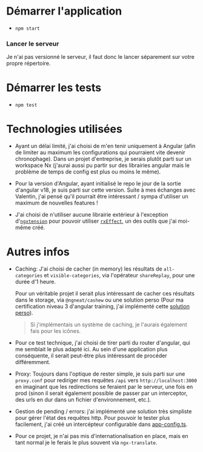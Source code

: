 # Démarrer l'application

- `npm start`

### Lancer le serveur

Je n'ai pas versionné le serveur, il faut donc le lancer séparement sur votre propre répertoire.

# Démarrer les tests

- `npm test`

# Technologies utilisées

- Ayant un délai limité, j'ai choisi de m'en tenir uniquement à Angular (afin de limiter au maximum les configurations qui pourraient vite devenir chronophage). Dans un projet d'entreprise, je serais plutôt parti sur un workspace Nx (j'aurai aussi pu partir sur des librairies angular mais le problème de temps de config est plus ou moins le même).

- Pour la version d'Angular, ayant initialisé le repo le jour de la sortie d'angular v18, je suis parti sur cette version. Suite à mes échanges avec Valentin, j'ai pensé qu'il pourrait être intéressant / sympa d'utiliser un maximum de nouvelles features !

- J'ai choisi de n'utiliser aucune librairie extérieur à l'exception d'[`ngxtension`](https://ngxtension.netlify.app/) pour pouvoir utiliser [`rxEffect`](https://ngxtension.netlify.app/utilities/operators/rx-effect/), un des outils que j'ai moi-même créé.

# Autres infos

- Caching: J'ai choisi de cacher (in memory) les résultats de `all-categories` et `visible-categories`, via l'opérateur `shareReplay`, pour une durée d'1 heure.

  Pour un véritable projet il serait plus intéressant de cacher ces résultats dans le storage, via `@ngneat/cashew` ou une solution perso (Pour ma certification niveau 3 d'angular training, j'ai implémenté cette [solution perso](https://github.com/LcsGa/ng-weather/commit/e1224a9eb0b90ddd8836f8ce3a3cb44676240aa9)).

  > Si j'implémentais un système de caching, je l'aurais également fais pour les icônes.

- Pour ce test technique, j'ai choisi de tirer parti du router d'angular, qui me semblait le plus adapté ici. Au sein d'une application plus conséquente, il serait peut-être plus intéressant de procéder différemment.

- Proxy: Toujours dans l'optique de rester simple, je suis parti sur une `proxy.conf` pour rediriger mes requêtes `/api` vers `http://localhost:3000` en imaginant que les redirections se feraient par le serveur, une fois en prod (sinon il serait également possible de passer par un interceptor, des urls en dur dans un fichier d'environnement, etc.).

- Gestion de pending / errors: j'ai implémenté une solution très simpliste pour gérer l'état des requêtes http. Pour pouvoir le tester plus facilement, j'ai créé un intercépteur configurable dans [app-config.ts](./src/app/app.config.ts).

- Pour ce projet, je n'ai pas mis d'internationalisation en place, mais en tant normal je le ferais le plus souvent via `ngx-translate`.
